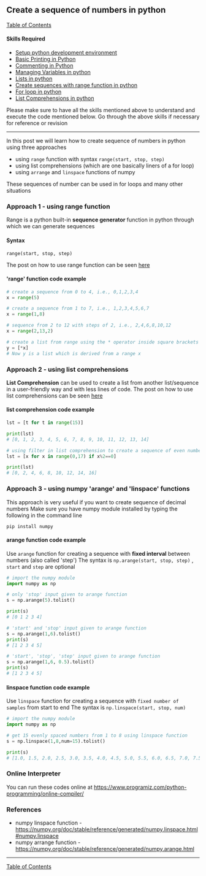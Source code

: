 ## Create a sequence of numbers in python
[Table of Contents](https://nagasudhir.blogspot.com/2020/04/taming-python-table-of-contents.html)

#### Skills Required
* [Setup python development environment](https://nagasudhir.blogspot.com/2020/04/setup-python-development-environment_14.html)
* [Basic Printing in Python](https://nagasudhir.blogspot.com/2020/04/basic-printing-in-python.html)
* [Commenting in Python](https://nagasudhir.blogspot.com/2020/04/comments-in-python.html)
* [Managing Variables in python](https://nagasudhir.blogspot.com/2020/04/managing-variables-in-python.html)
* [Lists in python](https://nagasudhir.blogspot.com/2020/04/lists-in-python.html)
* [Create sequences with range function in python](https://nagasudhir.blogspot.com/2020/05/create-sequences-with-range-function.html)
* [For loop in python](https://nagasudhir.blogspot.com/2020/05/for-loop-in-python.html)
* [List Comprehensions in python](https://nagasudhir.blogspot.com/2020/05/list-comprehensions-in-python.html)

Please make sure to have all the skills mentioned above to understand and execute the code mentioned below. Go through the above skills if necessary for reference or revision
<hr/>

In this post we will learn how to create sequence of numbers in python using three approaches

* using `range` function with syntax `range(start, stop, step)`
* using list comprehensions (which are one basically liners of a for loop)
* using `arrange` and `linspace` functions of numpy

These sequences of number can be used in for loops and many other situations

### Approach 1 - using range function
Range is a python built-in **sequence generator** function in python through which we can generate sequences
#### Syntax
```
range(start, stop, step)
```
The post on how to use range function can be seen [here](https://nagasudhir.blogspot.com/2020/05/create-sequences-with-range-function.html)
#### 'range' function code example
```python
# create a sequence from 0 to 4, i.e., 0,1,2,3,4
x = range(5)

# create a sequence from 1 to 7, i.e., 1,2,3,4,5,6,7
x = range(1,8)

# sequence from 2 to 12 with steps of 2, i.e., 2,4,6,8,10,12
x = range(2,13,2)

# create a list from range using the * operator inside square brackets
y = [*x]
# Now y is a list which is derived from a range x
```

### Approach 2 - using list comprehensions
**List Comprehension** can be used to create a list from another list/sequence in a user-friendly way and with less lines of code.
The post on how to use list comprehensions can be seen [here](https://nagasudhir.blogspot.com/2020/05/list-comprehensions-in-python.html)

#### list comprehension code example
```python
lst = [t for t in range(15)]

print(lst)
# [0, 1, 2, 3, 4, 5, 6, 7, 8, 9, 10, 11, 12, 13, 14]

# using filter in list comprehension to create a sequence of even numbers
lst = [x for x in range(0,17) if x%2==0]

print(lst)
# [0, 2, 4, 6, 8, 10, 12, 14, 16]
```

### Approach 3 - using numpy 'arange' and 'linspace' functions
This approach is very useful if you want to create sequence of decimal numbers
Make sure you have numpy module installed by typing the following in the command line
```
pip install numpy
```

#### arange function code example
Use `arange` function for creating a sequence with **fixed interval** between numbers (also called 'step')
The syntax is ```np.arange(start, stop, step)``` , `start` and `step` are optional
```python
# import the numpy module
import numpy as np

# only 'stop' input given to arange function
s = np.arange(5).tolist()

print(s)
# [0 1 2 3 4]

# 'start' and 'stop' input given to arange function
s = np.arange(1,6).tolist()
print(s)
# [1 2 3 4 5]

# 'start', 'stop', 'step' input given to arange function
s = np.arange(1,6, 0.5).tolist()
print(s)
# [1 2 3 4 5]
```

#### linspace function code example
Use `linspace` function for creating a sequence with `fixed number of samples` from start to end
The syntax is ```np.linspace(start, stop, num)``` 
```python
# import the numpy module
import numpy as np

# get 15 evenly spaced numbers from 1 to 8 using linspace function
s = np.linspace(1,8,num=15).tolist()

print(s)
# [1.0, 1.5, 2.0, 2.5, 3.0, 3.5, 4.0, 4.5, 5.0, 5.5, 6.0, 6.5, 7.0, 7.5, 8.0]
```

### Online Interpreter
You can run these codes online at https://www.programiz.com/python-programming/online-compiler/

### References
* numpy linspace function - https://numpy.org/doc/stable/reference/generated/numpy.linspace.html#numpy.linspace
* numpy arrange function - https://numpy.org/doc/stable/reference/generated/numpy.arange.html
<hr/>

[Table of Contents](https://nagasudhir.blogspot.com/2020/04/taming-python-table-of-contents.html)


<!--stackedit_data:
eyJoaXN0b3J5IjpbMjAxNDQ5NTY1NSwxOTAwODU3MzgwLDE2MT
gyNjU1MCwtMzgyNjQxMTkwLC0xOTUzNDkxMTYxLC0xMjI5NjA2
ODU0XX0=
-->